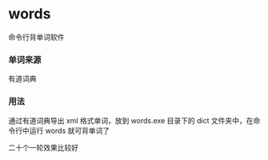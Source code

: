 # words

命令行背单词软件

### 单词来源

有道词典

### 用法

通过有道词典导出 xml 格式单词，放到 words.exe 目录下的 dict 文件夹中，在命令行中运行 words 就可背单词了

二十个一轮效果比较好



